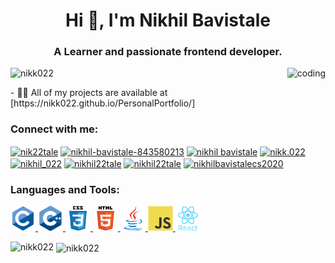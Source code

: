 <h1 align="center">Hi 👋, I'm Nikhil Bavistale</h1>
<h3 align="center">A Learner and passionate frontend developer.</h3>
<img  src="https://encrypted-tbn0.gstatic.com/images?q=tbn:ANd9GcTfB9CYVlo4buD1ZWtX8JWwmqBBkcbm2pPnpw&usqp=CAU" align="right" alt="coding" width="width>

<p align="left"> <img src="https://komarev.com/ghpvc/?username=nikk022&label=Profile%20views&color=0e75b6&style=flat" alt="nikk022" /> </p>
                                                                                                                                   - 👨‍💻 All of my projects are available at [https://nikk022.github.io/PersonalPortfolio/]

<h3 align="left">Connect with me:</h3>
<p align="left">
<a href="https://twitter.com/nik22tale" target="blank"><img align="center" src="https://raw.githubusercontent.com/rahuldkjain/github-profile-readme-generator/master/src/images/icons/Social/twitter.svg" alt="nik22tale" height="30" width="40" /></a>
<a href="https://linkedin.com/in/nikhil-bavistale-843580213" target="blank"><img align="center" src="https://raw.githubusercontent.com/rahuldkjain/github-profile-readme-generator/master/src/images/icons/Social/linked-in-alt.svg" alt="nikhil-bavistale-843580213" height="30" width="40" /></a>
<a href="https://fb.com/nikhil bavistale" target="blank"><img align="center" src="https://raw.githubusercontent.com/rahuldkjain/github-profile-readme-generator/master/src/images/icons/Social/facebook.svg" alt="nikhil bavistale" height="30" width="40" /></a>
<a href="https://instagram.com/nikk.022" target="blank"><img align="center" src="https://raw.githubusercontent.com/rahuldkjain/github-profile-readme-generator/master/src/images/icons/Social/instagram.svg" alt="nikk.022" height="30" width="40" /></a>
<a href="https://www.codechef.com/users/nikhil_022" target="blank"><img align="center" src="https://cdn.jsdelivr.net/npm/simple-icons@3.1.0/icons/codechef.svg" alt="nikhil_022" height="30" width="40" /></a>
<a href="https://www.hackerrank.com/nikhil22tale" target="blank"><img align="center" src="https://raw.githubusercontent.com/rahuldkjain/github-profile-readme-generator/master/src/images/icons/Social/hackerrank.svg" alt="nikhil22tale" height="30" width="40" /></a>
<a href="https://www.leetcode.com/nikhil22tale" target="blank"><img align="center" src="https://raw.githubusercontent.com/rahuldkjain/github-profile-readme-generator/master/src/images/icons/Social/leet-code.svg" alt="nikhil22tale" height="30" width="40" /></a>
<a href="https://auth.geeksforgeeks.org/user/nikhilbavistalecs2020" target="blank"><img align="center" src="https://raw.githubusercontent.com/rahuldkjain/github-profile-readme-generator/master/src/images/icons/Social/geeks-for-geeks.svg" alt="nikhilbavistalecs2020" height="30" width="40" /></a>
</p>

<h3 align="left">Languages and Tools:</h3>
<p align="left"> <a href="https://www.cprogramming.com/" target="_blank" rel="noreferrer"> <img src="https://raw.githubusercontent.com/devicons/devicon/master/icons/c/c-original.svg" alt="c" width="40" height="40"/> </a> <a href="https://www.w3schools.com/cpp/" target="_blank" rel="noreferrer"> <img src="https://raw.githubusercontent.com/devicons/devicon/master/icons/cplusplus/cplusplus-original.svg" alt="cplusplus" width="40" height="40"/> </a> <a href="https://www.w3schools.com/css/" target="_blank" rel="noreferrer"> <img src="https://raw.githubusercontent.com/devicons/devicon/master/icons/css3/css3-original-wordmark.svg" alt="css3" width="40" height="40"/> </a> <a href="https://www.w3.org/html/" target="_blank" rel="noreferrer"> <img src="https://raw.githubusercontent.com/devicons/devicon/master/icons/html5/html5-original-wordmark.svg" alt="html5" width="40" height="40"/> </a> <a href="https://www.java.com" target="_blank" rel="noreferrer"> <img src="https://raw.githubusercontent.com/devicons/devicon/master/icons/java/java-original.svg" alt="java" width="40" height="40"/> </a> <a href="https://developer.mozilla.org/en-US/docs/Web/JavaScript" target="_blank" rel="noreferrer"> <img src="https://raw.githubusercontent.com/devicons/devicon/master/icons/javascript/javascript-original.svg" alt="javascript" width="40" height="40"/> </a> <a href="https://reactjs.org/" target="_blank" rel="noreferrer"> <img src="https://raw.githubusercontent.com/devicons/devicon/master/icons/react/react-original-wordmark.svg" alt="react" width="40" height="40"/> </a> </p>

<p><img align="left" src="https://github-readme-stats.vercel.app/api/top-langs?username=nikk022&show_icons=true&locale=en&layout=compact" alt="nikk022" /></p>

<p>&nbsp;<img align="center" src="https://github-readme-stats.vercel.app/api?username=nikk022&show_icons=true&locale=en" alt="nikk022" /></p>
